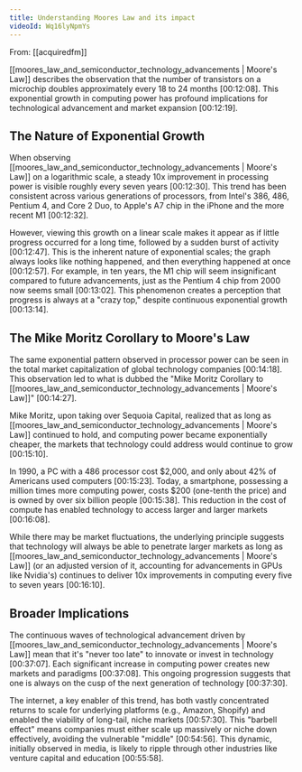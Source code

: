 ```yaml
---
title: Understanding Moores Law and its impact
videoId: Wq16lyNpmYs
---
```


From: [[acquiredfm]] <br/> 

[[moores_law_and_semiconductor_technology_advancements | Moore's Law]] describes the observation that the number of transistors on a microchip doubles approximately every 18 to 24 months <a class="yt-timestamp" data-t="00:12:08">[00:12:08]</a>. This exponential growth in computing power has profound implications for technological advancement and market expansion <a class="yt-timestamp" data-t="00:12:19">[00:12:19]</a>.

## The Nature of Exponential Growth
When observing [[moores_law_and_semiconductor_technology_advancements | Moore's Law]] on a logarithmic scale, a steady 10x improvement in processing power is visible roughly every seven years <a class="yt-timestamp" data-t="00:12:30">[00:12:30]</a>. This trend has been consistent across various generations of processors, from Intel's 386, 486, Pentium 4, and Core 2 Duo, to Apple's A7 chip in the iPhone and the more recent M1 <a class="yt-timestamp" data-t="00:12:32">[00:12:32]</a>.

However, viewing this growth on a linear scale makes it appear as if little progress occurred for a long time, followed by a sudden burst of activity <a class="yt-timestamp" data-t="00:12:47">[00:12:47]</a>. This is the inherent nature of exponential scales; the graph always looks like nothing happened, and then everything happened at once <a class="yt-timestamp" data-t="00:12:57">[00:12:57]</a>. For example, in ten years, the M1 chip will seem insignificant compared to future advancements, just as the Pentium 4 chip from 2000 now seems small <a class="yt-timestamp" data-t="00:13:02">[00:13:02]</a>. This phenomenon creates a perception that progress is always at a "crazy top," despite continuous exponential growth <a class="yt-timestamp" data-t="00:13:14">[00:13:14]</a>.

## The Mike Moritz Corollary to Moore's Law
The same exponential pattern observed in processor power can be seen in the total market capitalization of global technology companies <a class="yt-timestamp" data-t="00:14:18">[00:14:18]</a>. This observation led to what is dubbed the "Mike Moritz Corollary to [[moores_law_and_semiconductor_technology_advancements | Moore's Law]]" <a class="yt-timestamp" data-t="00:14:27">[00:14:27]</a>.

Mike Moritz, upon taking over Sequoia Capital, realized that as long as [[moores_law_and_semiconductor_technology_advancements | Moore's Law]] continued to hold, and computing power became exponentially cheaper, the markets that technology could address would continue to grow <a class="yt-timestamp" data-t="00:15:10">[00:15:10]</a>.

In 1990, a PC with a 486 processor cost $2,000, and only about 42% of Americans used computers <a class="yt-timestamp" data-t="00:15:23">[00:15:23]</a>. Today, a smartphone, possessing a million times more computing power, costs $200 (one-tenth the price) and is owned by over six billion people <a class="yt-timestamp" data-t="00:15:38">[00:15:38]</a>. This reduction in the cost of compute has enabled technology to access larger and larger markets <a class="yt-timestamp" data-t="00:16:08">[00:16:08]</a>.

While there may be market fluctuations, the underlying principle suggests that technology will always be able to penetrate larger markets as long as [[moores_law_and_semiconductor_technology_advancements | Moore's Law]] (or an adjusted version of it, accounting for advancements in GPUs like Nvidia's) continues to deliver 10x improvements in computing every five to seven years <a class="yt-timestamp" data-t="00:16:10">[00:16:10]</a>.

## Broader Implications
The continuous waves of technological advancement driven by [[moores_law_and_semiconductor_technology_advancements | Moore's Law]] mean that it's "never too late" to innovate or invest in technology <a class="yt-timestamp" data-t="00:37:07">[00:37:07]</a>. Each significant increase in computing power creates new markets and paradigms <a class="yt-timestamp" data-t="00:37:08">[00:37:08]</a>. This ongoing progression suggests that one is always on the cusp of the next generation of technology <a class="yt-timestamp" data-t="00:37:30">[00:37:30]</a>.

The internet, a key enabler of this trend, has both vastly concentrated returns to scale for underlying platforms (e.g., Amazon, Shopify) and enabled the viability of long-tail, niche markets <a class="yt-timestamp" data-t="00:57:30">[00:57:30]</a>. This "barbell effect" means companies must either scale up massively or niche down effectively, avoiding the vulnerable "middle" <a class="yt-timestamp" data-t="00:54:56">[00:54:56]</a>. This dynamic, initially observed in media, is likely to ripple through other industries like venture capital and education <a class="yt-timestamp" data-t="00:55:58">[00:55:58]</a>.